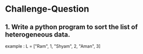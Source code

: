 # Challenge-Question
## 1. Write a python program to sort the list of heterogeneous data.

example : L = ["Ram", 1, "Shyam", 2, "Aman", 3]


